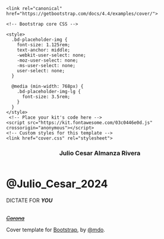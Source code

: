 <html>
<html lang="en">
  <head>
    <meta charset="utf-8">
    <meta name="viewport" content="width=device-width, initial-scale=1, shrink-to-fit=no">
    <meta name="description" content="">
    <meta name="author" content="Mark Otto, Jacob Thornton, and Bootstrap contributors">
    <meta name="generator" content="Jekyll v3.8.6">
    <title>Julio Cesar | Human</title>

    <link rel="canonical" href="https://getbootstrap.com/docs/4.4/examples/cover/">

    <!-- Bootstrap core CSS -->
<link rel="stylesheet" href="https://stackpath.bootstrapcdn.com/bootstrap/4.5.0/css/bootstrap.min.css" integrity="sha384-9aIt2nRpC12Uk9gS9baDl411NQApFmC26EwAOH8WgZl5MYYxFfc+NcPb1dKGj7Sk" crossorigin="anonymous">
<script src="https://stackpath.bootstrapcdn.com/bootstrap/4.5.0/js/bootstrap.min.js" integrity="sha384-OgVRvuATP1z7JjHLkuOU7Xw704+h835Lr+6QL9UvYjZE3Ipu6Tp75j7Bh/kR0JKI" crossorigin="anonymous"></script>


<script src="https://code.jquery.com/jquery-3.5.1.slim.min.js" integrity="sha384-DfXdz2htPH0lsSSs5nCTpuj/zy4C+OGpamoFVy38MVBnE+IbbVYUew+OrCXaRkfj" crossorigin="anonymous"></script>
<script src="https://cdn.jsdelivr.net/npm/popper.js@1.16.0/dist/umd/popper.min.js" integrity="sha384-Q6E9RHvbIyZFJoft+2mJbHaEWldlvI9IOYy5n3zV9zzTtmI3UksdQRVvoxMfooAo" crossorigin="anonymous"></script>

    <style>
      .bd-placeholder-img {
        font-size: 1.125rem;
        text-anchor: middle;
        -webkit-user-select: none;
        -moz-user-select: none;
        -ms-user-select: none;
        user-select: none;
      }

      @media (min-width: 768px) {
        .bd-placeholder-img-lg {
          font-size: 3.5rem;
        }
      }
    </style>
     <!-- Place your kit's code here -->
    <script src="https://kit.fontawesome.com/03c0446e0d.js" crossorigin="anonymous"></script>
    <!-- Custom styles for this template -->
    <link href="cover.css" rel="stylesheet">
  </head>
  <body class="text-center">
    <div class="cover-container d-flex w-100 h-100 p-3 mx-auto flex-column">
  <header class="masthead mb-auto">
    <div class="inner">
      <h3 class="masthead-brand">Julio Cesar Almanza Rivera</h3>
      <nav class="nav nav-masthead justify-content-center">
        <a class="nav-link active" href="#"><i class="far fa-smile-beam fa-2x"></i><i class="fas fa-sad-tear fa-2x"></i><i class="far fa-angry fa-2x"></i></a>  
    </div>
  </header>

  <main role="main" class="inner cover">
    <h1 class="cover-heading">@Julio_Cesar_2024</h1>
    <p class="lead">DICTATE FOR <b><i>YOU</i></b></p>
    <p class="lead">
      <a href="https://youtu.be/0bi1PvXCbr8?t=110" class="btn btn-lg btn-secondary"><i class="fas fa-crown fa-2x"><br/><del>Corona</del></i></a>
    </p>
  </main>

  <footer class="mastfoot mt-auto">
    <div class="inner">
      <div class="container">
<nav id="bottomnav" class="navbar navbar-fixed-bottom navbar-light text-center">
<a class="navbar-navigation" href="mailto:julioalmanza@outlook.com"><i class="fa fa-envelope-o fa-2x" aria-hidden="true"></i></a>
<a id="imdb" class="navbar-navigation" href="http://www.imdb.com/name/nm8766399/"><i class="fa fa-imdb fa-2x" aria-hidden="true"></i>
</a>
<a class="navbar-navigation" href="https://www.linkedin.com/in/julioalmanza"><i class="fa fa-linkedin fa-2x" aria-hidden="true"></i>
</a>
<a class="navbar-navigation" href="https://github.com/Clovertrebol"><i class="fa fa-github fa-2x" aria-hidden="true"></i>
<a class="navbar-navigation" href="https://instagram.com/_julio_cesar_i_"><i class="fa fa-instagram fa-2x" aria-hidden="true"></i>
<a class="navbar-navigation" href="https://www.youtube.com/watch?v=wc8MA5L_Adg"><i class="fa fa-youtube fa-2x" aria-hidden="true"></i>
<a class="navbar-navigation" href="https://www.twitch.tv/murpared"><i class="fa fa-twitch fa-2x" aria-hidden="true"></i>
<a class="navbar-navigation" href=""><i class="fa fa-paypal fa-2x" aria-hidden="true"></i>
</a>
</nav>
</div>
      <p>Cover template for <a href="https://getbootstrap.com/">Bootstrap</a>, by <a href="https://twitter.com/mdo">@mdo</a>.</p>
    </div>
  </footer>
</div>
</body>
</html>
